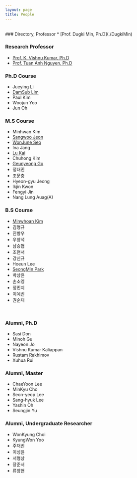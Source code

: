 ```yaml
---
layout: page
title: People
---
```


<br/>
### Directory, Professor
* [Prof. Dugki Min, Ph.D](./DugkiMin)

### Research Professor
* [Prof. K. Vishnu Kumar, Ph.D](./VishnuKumar)
* [Prof. Tuan Anh Nguyen, Ph.D](./AnhNT)

### Ph.D Course
* Jueying Li
* [DamSub Lim](./DamsubLim)
* Paul Kim
* Woojun Yoo
* Jun Oh

### M.S Course
* Minhwan Kim
* [Sangwoo Jeon](./SangwooJeon)
* [WonJune Seo](./SeoWonJune)
* Ina Jang
* [Lu Kai](./LuKai)
* Chuhong Kim
* [Geunyeong Go](./GeunyeongGo)
* 정태민
* 조문충
* Hyeon-gyu Jeong
* Ikjin Kwon
* Fengyi Jin
* Nang Lung Auag(A)

### B.S Course
* [Minwhoan Kim](./MinwhoanKim)
* 김형규
* 진항우
* 우창석
* 남승협
* 조현서
* 강신규
* Hoeun Lee
* [SeongMin Park](./SeongMinPark)
* 박상윤
* 손소영
* 정민지
* 이예빈
* 권순재
<br/>

### Alumni, Ph.D
* Sasi Don
* Minoh Gu
* Nayeon Jo 
* Vishnu Kumar Kaliappan
* Rustam Rakhimov
* Xuhua Rui

### Alumni, Master
* ChaeYoon Lee
* MinKyu Cho 
* Seon-yeop Lee 
* Sang-hyuk Lee  
* Yashin Oh 
* Seungjin Yu

### Alumni, Undergraduate Researcher 
* WonKyung Choi
* KyungWon Yoo
* 주재빈
* 이성윤
* 서형상
* 장준서
* 류창현


